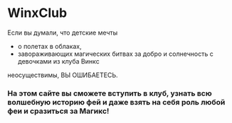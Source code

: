 # WinxClub
Если вы думали, что детские мечты 
* о полетах в облаках, 
* завораживающих магических битвах за добро и солнечность с девочками из клуба Винкc

неосуществимы, ВЫ ОШИБАЕТЕСЬ. 
### На этом сайте вы сможете вступить в клуб, узнать всю волшебную историю фей и даже взять на себя роль любой феи и сразиться за Магикс!
